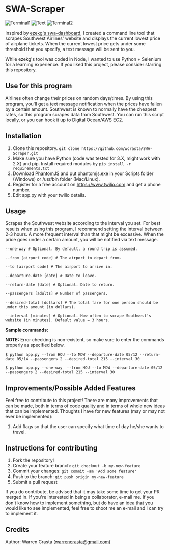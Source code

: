 # SWA-Scraper

![Terminal1](http://i.imgur.com/mmBcNf5.png)
![Text](http://i.imgur.com/4U6F8hN.png)
![Terminal2](http://i.imgur.com/nYumGWO.png)

Inspired by [ezekg's swa-dashboard](https://github.com/ezekg/swa-dashboard), I created a command line tool that scrapes Southwest Airlines' website and displays the current lowest price of airplane tickets. When the current lowest price gets under some threshold that you specify, a text message will be sent to you.

While ezekg's tool was coded in Node, I wanted to use Python + Selenium for a learning experience. If you liked this project, please consider starring this repository.

## Use for this program

Airlines often change their prices on random days/times. By using this program, you'll get a text message notification when the prices have fallen by a certain amount. Southwest is known to normally have the cheapest rates, so this program scrapes data from Southwest. You can run this script locally, or you can hook it up to Digital Ocean/AWS EC2.

## Installation

1. Clone this repository. `git clone https://github.com/wcrasta/SWA-Scraper.git`
2. Make sure you have Python (code was tested for 3.X, might work with 2.X) and pip. Install required modules by `pip install -r requirements.txt`
3. Download [PhantomJS](http://phantomjs.org/download.html) and put phantomjs.exe in your Scripts folder (Windows) or /usr/bin folder (Mac/Linux).
4. Register for a free account on https://www.twilio.com and get a phone number.
5. Edit app.py with your twilio details.

## Usage
Scrapes the Southwest website according to the interval you set. For best results when using this program, I recommend setting the interval between 2-3 hours. A more frequent interval than that might be excessive. When the price goes under a certain amount, you will be notified via text message.

`--one-way # Optional. By default, a round trip is assumed.`

`--from [airport code] # The airport to depart from.`

`--to [airport code] # The airport to arrive in.`

`--departure-date [date] # Date to leave.`

`--return-date [date] # Optional. Date to return.`

`--passengers [adults] # Number of passengers.`

`--desired-total [dollars] # The total fare for one person should be under this amount (in dollars). `

`--interval [minutes] # Optional. How often to scrape Southwest's website (in minutes). Default value = 3 hours.`

**Sample commands:**

**NOTE:** Error checking is non-existent, so make sure to enter the commands properly as specified below.

`$ python app.py --from HOU --to MDW --departure-date 05/12 --return-date 05/14 --passengers 2 --desired-total 215 --interval 30`

`$ python app.py --one-way  --from HOU --to MDW --departure-date 05/12 --passengers 2 --desired-total 215 --interval 30`

## Improvements/Possible Added Features

Feel free to contribute to this project! There are many improvements that can be made, both in terms of code quality and in terms of whole new ideas that can be implemented. Thoughts I have for new features (may or may not ever be implemented):

1. Add flags so that the user can specify what time of day he/she wants to travel.

## Instructions for contributing

1. Fork the repository!
2. Create your feature branch: `git checkout -b my-new-feature`
3. Commit your changes: `git commit -am 'Add some feature'`
4. Push to the branch: `git push origin my-new-feature`
5. Submit a pull request

If you do contribute, be advised that it may take some time to get your PR merged in. If you're interested in being a collaborator, e-mail me. If you don't know how to implement something, but do have an idea that you would like to see implemented, feel free to shoot me an e-mail and I can try to implement it.

## Credits

Author: Warren Crasta (warrencrasta@gmail.com)
